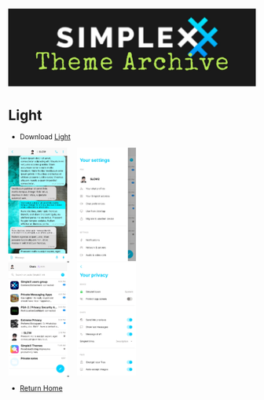 ![SxC Theme Archive Banner](../resources/SxC_themeBanner06.jpg)

# Light

* Download [Light](../themes/SxC_light.theme)

<a href="../screenshots/SxC_light01.jpg" target="_blank">
	<img src="../screenshots/SxC_light01.jpg" width="120">
</a>&nbsp;&nbsp;&nbsp;
<a href="../screenshots/SxC_light02.jpg" target="_blank">
	<img src="../screenshots/SxC_light02.jpg" width="120">
</a>
<br>
<a href="../screenshots/SxC_light03.jpg" target="_blank">
	<img src="../screenshots/SxC_light03.jpg" width="120">
</a>&nbsp;&nbsp;&nbsp;
<a href="../screenshots/SxC_light04.jpg" target="_blank">
	<img src="../screenshots/SxC_light04.jpg" width="120">
</a>

* [Return Home](../)
